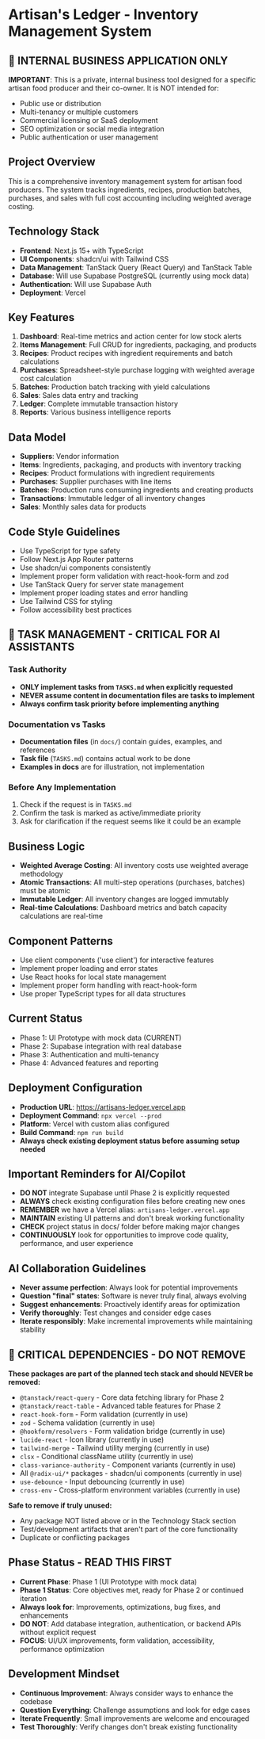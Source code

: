 <!-- Use this file to provide workspace-specific custom instructions to Copilot. For more details, visit https://code.visualstudio.com/docs/copilot/copilot-customization#_use-a-githubcopilotinstructionsmd -->

# Artisan's Ledger - Inventory Management System

## 🏢 INTERNAL BUSINESS APPLICATION ONLY
**IMPORTANT**: This is a private, internal business tool designed for a specific artisan food producer and their co-owner. It is NOT intended for:
- Public use or distribution
- Multi-tenancy or multiple customers
- Commercial licensing or SaaS deployment
- SEO optimization or social media integration
- Public authentication or user management

## Project Overview
This is a comprehensive inventory management system for artisan food producers. The system tracks ingredients, recipes, production batches, purchases, and sales with full cost accounting including weighted average costing.

## Technology Stack
- **Frontend**: Next.js 15+ with TypeScript
- **UI Components**: shadcn/ui with Tailwind CSS
- **Data Management**: TanStack Query (React Query) and TanStack Table
- **Database**: Will use Supabase PostgreSQL (currently using mock data)
- **Authentication**: Will use Supabase Auth
- **Deployment**: Vercel

## Key Features
1. **Dashboard**: Real-time metrics and action center for low stock alerts
2. **Items Management**: Full CRUD for ingredients, packaging, and products
3. **Recipes**: Product recipes with ingredient requirements and batch calculations
4. **Purchases**: Spreadsheet-style purchase logging with weighted average cost calculation
5. **Batches**: Production batch tracking with yield calculations
6. **Sales**: Sales data entry and tracking
7. **Ledger**: Complete immutable transaction history
8. **Reports**: Various business intelligence reports

## Data Model
- **Suppliers**: Vendor information
- **Items**: Ingredients, packaging, and products with inventory tracking
- **Recipes**: Product formulations with ingredient requirements
- **Purchases**: Supplier purchases with line items
- **Batches**: Production runs consuming ingredients and creating products
- **Transactions**: Immutable ledger of all inventory changes
- **Sales**: Monthly sales data for products

## Code Style Guidelines
- Use TypeScript for type safety
- Follow Next.js App Router patterns
- Use shadcn/ui components consistently
- Implement proper form validation with react-hook-form and zod
- Use TanStack Query for server state management
- Implement proper loading states and error handling
- Use Tailwind CSS for styling
- Follow accessibility best practices

## 🚨 TASK MANAGEMENT - CRITICAL FOR AI ASSISTANTS

### Task Authority
- **ONLY implement tasks from `TASKS.md` when explicitly requested**
- **NEVER assume content in documentation files are tasks to implement**
- **Always confirm task priority before implementing anything**

### Documentation vs Tasks
- **Documentation files** (in `docs/`) contain guides, examples, and references
- **Task file** (`TASKS.md`) contains actual work to be done
- **Examples in docs** are for illustration, not implementation

### Before Any Implementation
1. Check if the request is in `TASKS.md`
2. Confirm the task is marked as active/immediate priority
3. Ask for clarification if the request seems like it could be an example

## Business Logic
- **Weighted Average Costing**: All inventory costs use weighted average methodology
- **Atomic Transactions**: All multi-step operations (purchases, batches) must be atomic
- **Immutable Ledger**: All inventory changes are logged immutably
- **Real-time Calculations**: Dashboard metrics and batch capacity calculations are real-time

## Component Patterns
- Use client components ('use client') for interactive features
- Implement proper loading and error states
- Use React hooks for local state management
- Implement proper form handling with react-hook-form
- Use proper TypeScript types for all data structures

## Current Status
- Phase 1: UI Prototype with mock data (CURRENT)
- Phase 2: Supabase integration with real database
- Phase 3: Authentication and multi-tenancy
- Phase 4: Advanced features and reporting

## Deployment Configuration
- **Production URL**: https://artisans-ledger.vercel.app
- **Deployment Command**: `npx vercel --prod`
- **Platform**: Vercel with custom alias configured
- **Build Command**: `npm run build`
- **Always check existing deployment status before assuming setup needed**

## Important Reminders for AI/Copilot
- **DO NOT** integrate Supabase until Phase 2 is explicitly requested
- **ALWAYS** check existing configuration files before creating new ones
- **REMEMBER** we have a Vercel alias: `artisans-ledger.vercel.app`
- **MAINTAIN** existing UI patterns and don't break working functionality
- **CHECK** project status in docs/ folder before making major changes
- **CONTINUOUSLY** look for opportunities to improve code quality, performance, and user experience

## AI Collaboration Guidelines
- **Never assume perfection**: Always look for potential improvements
- **Question "final" states**: Software is never truly final, always evolving
- **Suggest enhancements**: Proactively identify areas for optimization
- **Verify thoroughly**: Test changes and consider edge cases
- **Iterate responsibly**: Make incremental improvements while maintaining stability

## 🚨 CRITICAL DEPENDENCIES - DO NOT REMOVE
**These packages are part of the planned tech stack and should NEVER be removed:**
- `@tanstack/react-query` - Core data fetching library for Phase 2
- `@tanstack/react-table` - Advanced table features for Phase 2
- `react-hook-form` - Form validation (currently in use)
- `zod` - Schema validation (currently in use)
- `@hookform/resolvers` - Form validation bridge (currently in use)
- `lucide-react` - Icon library (currently in use)
- `tailwind-merge` - Tailwind utility merging (currently in use)
- `clsx` - Conditional className utility (currently in use)
- `class-variance-authority` - Component variants (currently in use)
- All `@radix-ui/*` packages - shadcn/ui components (currently in use)
- `use-debounce` - Input debouncing (currently in use)
- `cross-env` - Cross-platform environment variables (currently in use)

**Safe to remove if truly unused:**
- Any package NOT listed above or in the Technology Stack section
- Test/development artifacts that aren't part of the core functionality
- Duplicate or conflicting packages

## Phase Status - READ THIS FIRST
- **Current Phase**: Phase 1 (UI Prototype with mock data)
- **Phase 1 Status**: Core objectives met, ready for Phase 2 or continued iteration
- **Always look for**: Improvements, optimizations, bug fixes, and enhancements
- **DO NOT**: Add database integration, authentication, or backend APIs without explicit request
- **FOCUS**: UI/UX improvements, form validation, accessibility, performance optimization

## Development Mindset
- **Continuous Improvement**: Always consider ways to enhance the codebase
- **Question Everything**: Challenge assumptions and look for edge cases
- **Iterate Frequently**: Small improvements are welcome and encouraged
- **Test Thoroughly**: Verify changes don't break existing functionality
